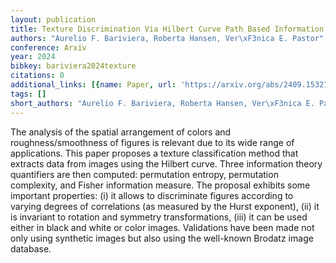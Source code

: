 ```yaml
---
layout: publication
title: Texture Discrimination Via Hilbert Curve Path Based Information Quantifiers
authors: "Aurelio F. Bariviera, Roberta Hansen, Ver\xF3nica E. Pastor"
conference: Arxiv
year: 2024
bibkey: bariviera2024texture
citations: 0
additional_links: [{name: Paper, url: 'https://arxiv.org/abs/2409.15327'}]
tags: []
short_authors: "Aurelio F. Bariviera, Roberta Hansen, Ver\xF3nica E. Pastor"
---
```

The analysis of the spatial arrangement of colors and roughness/smoothness of
figures is relevant due to its wide range of applications. This paper proposes
a texture classification method that extracts data from images using the
Hilbert curve. Three information theory quantifiers are then computed:
permutation entropy, permutation complexity, and Fisher information measure.
The proposal exhibits some important properties: (i) it allows to discriminate
figures according to varying degrees of correlations (as measured by the Hurst
exponent), (ii) it is invariant to rotation and symmetry transformations, (iii)
it can be used either in black and white or color images. Validations have been
made not only using synthetic images but also using the well-known Brodatz
image database.